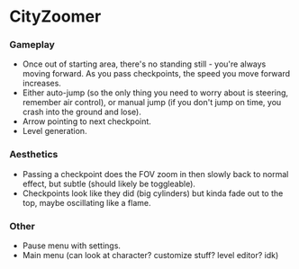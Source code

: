 # CityZoomer

### Gameplay
- Once out of starting area, there's no standing still - you're always moving forward. As you pass checkpoints, the speed you move forward increases.
- Either auto-jump (so the only thing you need to worry about is steering, remember air control), or manual jump (if you don't jump on time, you crash into the ground and lose).
- Arrow pointing to next checkpoint.
- Level generation.

### Aesthetics
- Passing a checkpoint does the FOV zoom in then slowly back to normal effect, but subtle (should likely be toggleable).
- Checkpoints look like they did (big cylinders) but kinda fade out to the top, maybe oscillating like a flame.

### Other
- Pause menu with settings.
- Main menu (can look at character? customize stuff? level editor? idk)
